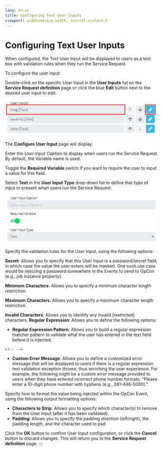 ```yaml
---
lang: en-us
title: Configuring Text User Inputs
viewport: width=device-width, initial-scale=1.0
---
```


# Configuring Text User Inputs

When configured, the Text User Input will be displayed to users as a
text box with validation rules when they run the Service Request.

To configure the user input:

Double-click on the specific User Input in the **User Inputs** list on
the **Service Request definition** page or click the blue **Edit**
button next to the desired user input to edit.

![Edit User Input](../../../Resources/Images/SM/Editing-User-Input.png "Edit User Input")

The **Configure User Input** page will display.

Enter the *User Input Caption* to display when users run the Service
Request. By default, the Variable name is used.

Toggle the **Required Variable** switch if you want to require the user
to input a value for this field.

Select **Text** in the **User Input Type** drop-down list to define that
type of input to present when users run the Service Request.

![Configure User Input Screen](../../../Resources/Images/SM/Setting-Up-User-Inputs_text.png "Configure User Input Screen")

Specify the validation rules for the User Input, using the following
options:

**Secret**: Allows you to specify that this User Input is a
password/secret field, in which case the value the user enters will be
masked. One such use case would be injecting a password somewhere in the
Events to send to OpCon (e.g., job instance property).

**Minimum Characters**: Allows you to specify a minimum character length
restriction.

**Maximum Characters**: Allows you to specify a maximum character length
restriction.

**Invalid Characters**: Allows you to identify any invalid
\[restricted\] characters.
**Regular Expression**: Allows you to define the following options:

- **Regular Expression Pattern**: Allows you to build a regular
    expression matcher pattern to validate what the user has entered in
    the text field before it is injected.

```{=html}
<!-- -->
```

- **Custom Error Message**: Allows you to define a customized error
    message that will be displayed to users if there is a regular
    expression text validation exception thrown, thus enriching the user
    experience. For example, the following might be a custom error
    message provided to users when they have entered incorrect phone
    number formats: \"Please enter a 10-digit phone number with hyphens
    (e.g., 281-446-5000).\"

Specify how to format the value being injected within the OpCon Event,
using the following output formatting options:

- **Characters to Strip**: Allows you to specify which character(s) to
    remove from the User Input (after it has been validated).
- **Padding**: Allows you to specify the padding direction
    (left/right), the padding length, and the character used to pad.

Click the **OK** button to confirm User Input configuration, or click
the **Cancel** button to discard changes. This will return you to the
**Service Request definition** page.
:::

